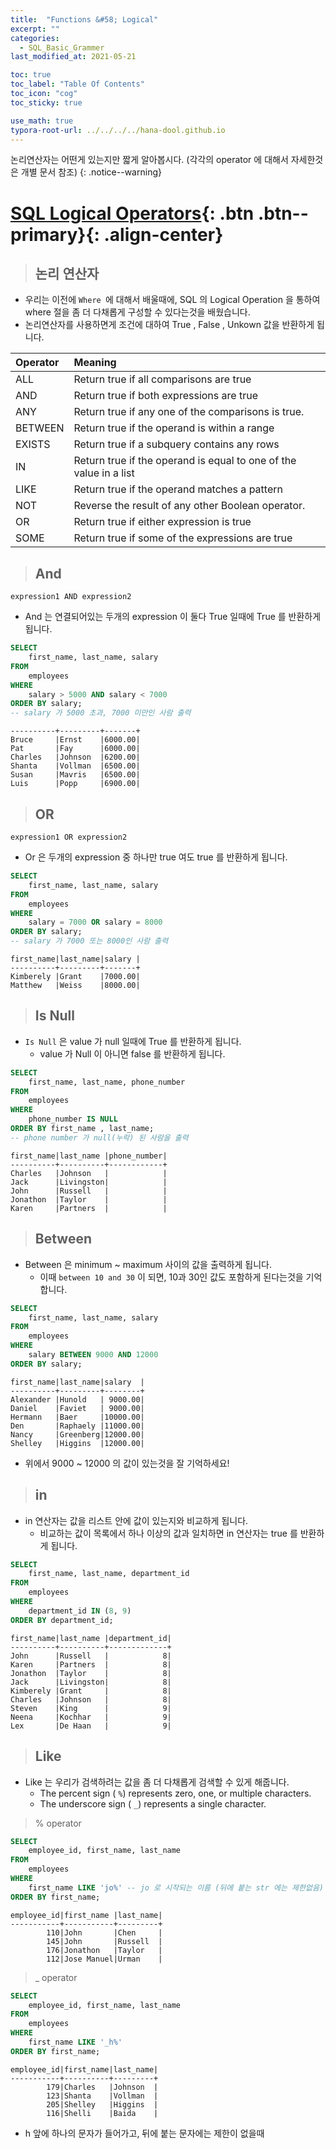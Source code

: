 ```yaml
---
title:  "Functions &#58; Logical"
excerpt: ""
categories:
  - SQL_Basic_Grammer
last_modified_at: 2021-05-21

toc: true
toc_label: "Table Of Contents"
toc_icon: "cog"
toc_sticky: true

use_math: true 
typora-root-url: ../../../../hana-dool.github.io
---
```


논리연산자는 어떤게 있는지만 짧게 알아봅시다. (각각의 operator 에 대해서 자세한것은 개별 문서 참조)
{: .notice--warning}

# [SQL Logical Operators](#link){: .btn .btn--primary}{: .align-center}

> ## 논리 연산자

- 우리는 이전에 `Where `에 대해서 배울때에, SQL 의 Logical Operation 을 통하여 where 절을 좀 더 다채롭게 구성할 수 있다는것을 배웠습니다. 
- 논리연산자를 사용하면게 조건에 대하여 True , False , Unkown 값을 반환하게 됩니다.

| **Operator** | **Meaning**                                                  |
| :----------- | :----------------------------------------------------------- |
| ALL          | Return true if all comparisons are true                      |
| AND          | Return true if both expressions are true                     |
| ANY          | Return true if any one of the comparisons is true.           |
| BETWEEN      | Return true if the operand is within a range                 |
| EXISTS       | Return true if a subquery contains any rows                  |
| IN           | Return true if the operand is equal to one of the value in a list |
| LIKE         | Return true if the operand matches a pattern                 |
| NOT          | Reverse the result of any other Boolean operator.            |
| OR           | Return true if either expression is true                     |
| SOME         | Return true if some of the expressions are true              |

> ## And

```
expression1 AND expression2
```

- And 는 연결되어있는 두개의 expression 이 둘다 True 일때에 True 를 반환하게 됩니다. 

```sql
SELECT 
    first_name, last_name, salary
FROM
    employees
WHERE
    salary > 5000 AND salary < 7000
ORDER BY salary;
-- salary 가 5000 초과, 7000 미만인 사람 출력
```

```first_name|last_name|salary |
----------+---------+-------+
Bruce     |Ernst    |6000.00|
Pat       |Fay      |6000.00|
Charles   |Johnson  |6200.00|
Shanta    |Vollman  |6500.00|
Susan     |Mavris   |6500.00|
Luis      |Popp     |6900.00|
```

> ## OR

```
expression1 OR expression2
```

- Or 은 두개의 expression 중 하나만 true 여도 true 를 반환하게 됩니다. 

```sql
SELECT 
    first_name, last_name, salary
FROM
    employees
WHERE
    salary = 7000 OR salary = 8000
ORDER BY salary;
-- salary 가 7000 또는 8000인 사람 출력 
```

```
first_name|last_name|salary |
----------+---------+-------+
Kimberely |Grant    |7000.00|
Matthew   |Weiss    |8000.00|
```

> ## Is Null 

- `Is Null` 은 value 가 null 일때에 True 를 반환하게 됩니다. 
  - value 가 Null 이 아니면 false 를 반환하게 됩니다. 

```sql
SELECT 
    first_name, last_name, phone_number
FROM
    employees
WHERE
    phone_number IS NULL
ORDER BY first_name , last_name;
-- phone number 가 null(누락) 된 사람을 출력
```

```
first_name|last_name |phone_number|
----------+----------+------------+
Charles   |Johnson   |            |
Jack      |Livingston|            |
John      |Russell   |            |
Jonathon  |Taylor    |            |
Karen     |Partners  |            |
```

> ## Between

- Between 은 minimum ~ maximum 사이의 값을 출력하게 됩니다.
  - 이때 `between 10 and 30` 이 되면, 10과 30인 값도 포함하게 된다는것을 기억합니다.

```sql
SELECT 
    first_name, last_name, salary
FROM
    employees
WHERE
    salary BETWEEN 9000 AND 12000
ORDER BY salary;    
```

```
first_name|last_name|salary  |
----------+---------+--------+
Alexander |Hunold   | 9000.00|
Daniel    |Faviet   | 9000.00|
Hermann   |Baer     |10000.00|
Den       |Raphaely |11000.00|
Nancy     |Greenberg|12000.00|
Shelley   |Higgins  |12000.00|
```

- 위에서 9000 ~ 12000 의 값이 있는것을 잘 기억하세요!

> ## in

- in 연산자는 값을 리스트 안에 값이 있는지와 비교하게 됩니다.
  - 비교하는 값이 목록에서 하나 이상의 값과 일치하면 in 연산자는 true 를 반환하게 됩니다. 

```sql
SELECT 
    first_name, last_name, department_id
FROM
    employees
WHERE
    department_id IN (8, 9)
ORDER BY department_id;
```

```
first_name|last_name |department_id|
----------+----------+-------------+
John      |Russell   |            8|
Karen     |Partners  |            8|
Jonathon  |Taylor    |            8|
Jack      |Livingston|            8|
Kimberely |Grant     |            8|
Charles   |Johnson   |            8|
Steven    |King      |            9|
Neena     |Kochhar   |            9|
Lex       |De Haan   |            9|
```

> ## Like

- Like 는 우리가 검색하려는 값을 좀 더 다채롭게 검색할 수 있게 해줍니다.
  - The percent sign ( `%`) represents zero, one, or multiple characters.
  - The underscore sign ( `_`) represents a single character.

> % operator

```sql
SELECT 
    employee_id, first_name, last_name
FROM
    employees
WHERE
    first_name LIKE 'jo%' -- jo 로 시작되는 이름 (뒤에 붙는 str 에는 제한없음)
ORDER BY first_name;
```

```
employee_id|first_name |last_name|
-----------+-----------+---------+
        110|John       |Chen     |
        145|John       |Russell  |
        176|Jonathon   |Taylor   |
        112|Jose Manuel|Urman    |
```

> _ operator

```sql
SELECT 
    employee_id, first_name, last_name
FROM
    employees
WHERE
    first_name LIKE '_h%'
ORDER BY first_name;
```

```
employee_id|first_name|last_name|
-----------+----------+---------+
        179|Charles   |Johnson  |
        123|Shanta    |Vollman  |
        205|Shelley   |Higgins  |
        116|Shelli    |Baida    |
```

- h 앞에 하나의 문자가 들어가고, 뒤에 붙는 문자에는 제한이 없을때

